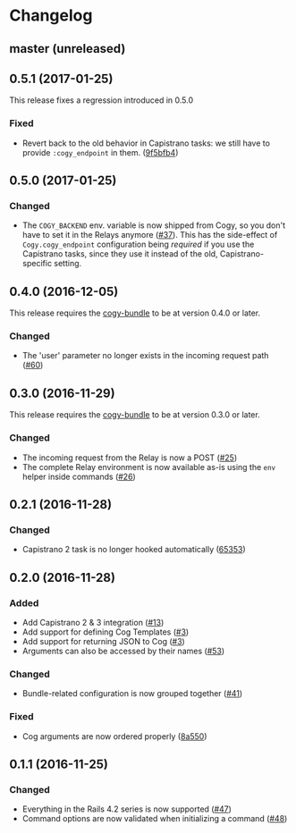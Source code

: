 # Changelog

## master (unreleased)

## 0.5.1 (2017-01-25)

This release fixes a regression introduced in 0.5.0

### Fixed

- Revert back to the old behavior in Capistrano tasks: we still have
  to provide `:cogy_endpoint` in them. ([9f5bfb4](https://github.com/skroutz/cogy/commit/9f5bfb47aa5dc82390472693fab5822e3dbcb7fb))

## 0.5.0 (2017-01-25)

### Changed

- The `COGY_BACKEND` env. variable is now shipped from Cogy, so you don't have
  to set it in the Relays anymore ([#37](https://github.com/skroutz/cogy/issues/37)).
  This has the side-effect of `Cogy.cogy_endpoint` configuration being *required*
  if you use the Capistrano tasks, since they use it instead of the old,
  Capistrano-specific setting.

## 0.4.0 (2016-12-05)

This release requires the [cogy-bundle](https://github.com/skroutz/cogy-bundle)
to be at version 0.4.0 or later.

### Changed

- The 'user' parameter no longer exists in the incoming request path ([#60](https://github.com/skroutz/cogy/issues/60))

## 0.3.0 (2016-11-29)

This release requires the [cogy-bundle](https://github.com/skroutz/cogy-bundle)
to be at version 0.3.0 or later.

### Changed

- The incoming request from the Relay is now a POST ([#25](https://github.com/skroutz/cogy/issues/25))
- The complete Relay environment is now available as-is using the `env` helper
  inside commands ([#26](https://github.com/skroutz/cogy/issues/26))

## 0.2.1 (2016-11-28)

### Changed

- Capistrano 2 task is no longer hooked automatically ([65353](https://github.com/skroutz/cogy/commit/653532b1d673c64344f4e652044273224a2b005f))

## 0.2.0 (2016-11-28)

### Added

- Add Capistrano 2 & 3 integration ([#13](https://github.com/skroutz/cogy/issues/13))
- Add support for defining Cog Templates ([#3](https://github.com/skroutz/cogy/issues/3))
- Add support for returning JSON to Cog ([#3](https://github.com/skroutz/cogy/issues/3))
- Arguments can also be accessed by their names ([#53](https://github.com/skroutz/cogy/issues/53))

### Changed

- Bundle-related configuration is now grouped together ([#41](https://github.com/skroutz/cogy/issues/41))

### Fixed

- Cog arguments are now ordered properly ([8a550](https://github.com/skroutz/cogy/commit/8a55004ef80822a816a7c0e3fdd6202d968f8926))

## 0.1.1 (2016-11-25)

### Changed

- Everything in the Rails 4.2 series is now supported ([#47](https://github.com/skroutz/cogy/issues/47))
- Command options are now validated when initializing a command ([#48](https://github.com/skroutz/cogy/issues/48))
